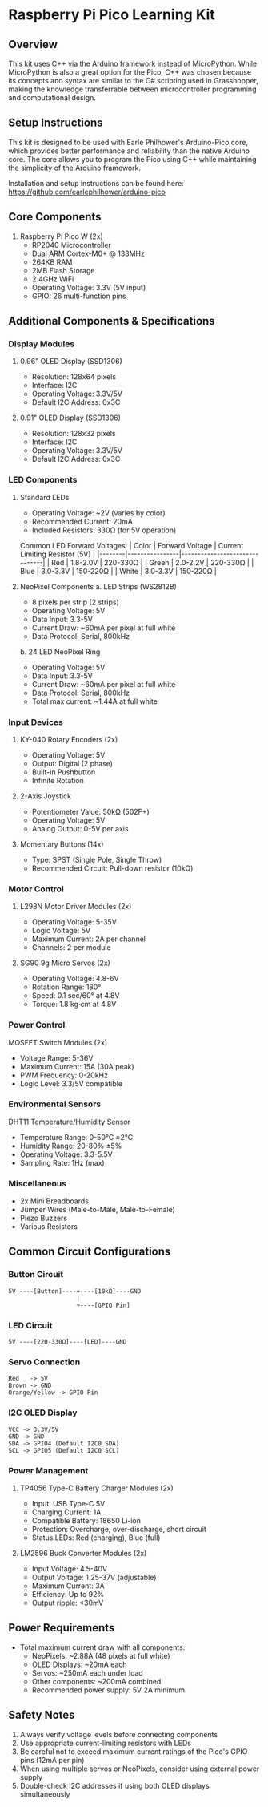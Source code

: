 # Raspberry Pi Pico Learning Kit

## Overview
This kit uses C++ via the Arduino framework instead of MicroPython. While MicroPython is also a great option for the Pico, C++ was chosen because its concepts and syntax are similar to the C# scripting used in Grasshopper, making the knowledge transferrable between microcontroller programming and computational design.

## Setup Instructions
This kit is designed to be used with Earle Philhower's Arduino-Pico core, which provides better performance and reliability than the native Arduino core. The core allows you to program the Pico using C++ while maintaining the simplicity of the Arduino framework.

Installation and setup instructions can be found here:  
https://github.com/earlephilhower/arduino-pico

## Core Components
1. Raspberry Pi Pico W (2x)
   - RP2040 Microcontroller
   - Dual ARM Cortex-M0+ @ 133MHz
   - 264KB RAM
   - 2MB Flash Storage
   - 2.4GHz WiFi
   - Operating Voltage: 3.3V (5V input)
   - GPIO: 26 multi-function pins

## Additional Components & Specifications

### Display Modules
1. 0.96" OLED Display (SSD1306)
   - Resolution: 128x64 pixels
   - Interface: I2C
   - Operating Voltage: 3.3V/5V
   - Default I2C Address: 0x3C

2. 0.91" OLED Display (SSD1306)
   - Resolution: 128x32 pixels
   - Interface: I2C
   - Operating Voltage: 3.3V/5V
   - Default I2C Address: 0x3C

### LED Components
1. Standard LEDs
   - Operating Voltage: ~2V (varies by color)
   - Recommended Current: 20mA
   - Included Resistors: 330Ω (for 5V operation)
   
   Common LED Forward Voltages:
   | Color  | Forward Voltage | Current Limiting Resistor (5V) |
   |--------|----------------|-------------------------------|
   | Red    | 1.8-2.0V      | 220-330Ω                     |
   | Green  | 2.0-2.2V      | 220-330Ω                     |
   | Blue   | 3.0-3.3V      | 150-220Ω                     |
   | White  | 3.0-3.3V      | 150-220Ω                     |

2. NeoPixel Components
   a. LED Strips (WS2812B)
      - 8 pixels per strip (2 strips)
      - Operating Voltage: 5V
      - Data Input: 3.3-5V
      - Current Draw: ~60mA per pixel at full white
      - Data Protocol: Serial, 800kHz
   
   b. 24 LED NeoPixel Ring
      - Operating Voltage: 5V
      - Data Input: 3.3-5V
      - Current Draw: ~60mA per pixel at full white
      - Data Protocol: Serial, 800kHz
      - Total max current: ~1.44A at full white

### Input Devices
1. KY-040 Rotary Encoders (2x)
   - Operating Voltage: 5V
   - Output: Digital (2 phase)
   - Built-in Pushbutton
   - Infinite Rotation

2. 2-Axis Joystick
   - Potentiometer Value: 50kΩ (502F+)
   - Operating Voltage: 5V
   - Analog Output: 0-5V per axis

3. Momentary Buttons (14x)
   - Type: SPST (Single Pole, Single Throw)
   - Recommended Circuit: Pull-down resistor (10kΩ)

### Motor Control
1. L298N Motor Driver Modules (2x)
   - Operating Voltage: 5-35V
   - Logic Voltage: 5V
   - Maximum Current: 2A per channel
   - Channels: 2 per module

2. SG90 9g Micro Servos (2x)
   - Operating Voltage: 4.8-6V
   - Rotation Range: 180°
   - Speed: 0.1 sec/60° at 4.8V
   - Torque: 1.8 kg⋅cm at 4.8V

### Power Control
MOSFET Switch Modules (2x)
- Voltage Range: 5-36V
- Maximum Current: 15A (30A peak)
- PWM Frequency: 0-20kHz
- Logic Level: 3.3/5V compatible

### Environmental Sensors
DHT11 Temperature/Humidity Sensor
- Temperature Range: 0-50°C ±2°C
- Humidity Range: 20-80% ±5%
- Operating Voltage: 3.3-5.5V
- Sampling Rate: 1Hz (max)

### Miscellaneous
- 2x Mini Breadboards
- Jumper Wires (Male-to-Male, Male-to-Female)
- Piezo Buzzers
- Various Resistors

## Common Circuit Configurations

### Button Circuit
```
5V ----[Button]----+----[10kΩ]----GND
                   |
                   +----[GPIO Pin]
```

### LED Circuit
```
5V ----[220-330Ω]----[LED]----GND
```

### Servo Connection
```
Red   -> 5V
Brown -> GND
Orange/Yellow -> GPIO Pin
```

### I2C OLED Display
```
VCC -> 3.3V/5V
GND -> GND
SDA -> GPIO4 (Default I2C0 SDA)
SCL -> GPIO5 (Default I2C0 SCL)
```

### Power Management
1. TP4056 Type-C Battery Charger Modules (2x)
   - Input: USB Type-C 5V
   - Charging Current: 1A
   - Compatible Battery: 18650 Li-ion
   - Protection: Overcharge, over-discharge, short circuit
   - Status LEDs: Red (charging), Blue (full)

2. LM2596 Buck Converter Modules (2x)
   - Input Voltage: 4.5-40V
   - Output Voltage: 1.25-37V (adjustable)
   - Maximum Current: 3A
   - Efficiency: Up to 92%
   - Output ripple: <30mV

## Power Requirements
- Total maximum current draw with all components:
  - NeoPixels: ~2.88A (48 pixels at full white)
  - OLED Displays: ~20mA each
  - Servos: ~250mA each under load
  - Other components: ~200mA combined
  - Recommended power supply: 5V 2A minimum

## Safety Notes
1. Always verify voltage levels before connecting components
2. Use appropriate current-limiting resistors with LEDs
3. Be careful not to exceed maximum current ratings of the Pico's GPIO pins (12mA per pin)
4. When using multiple servos or NeoPixels, consider using external power supply
5. Double-check I2C addresses if using both OLED displays simultaneously